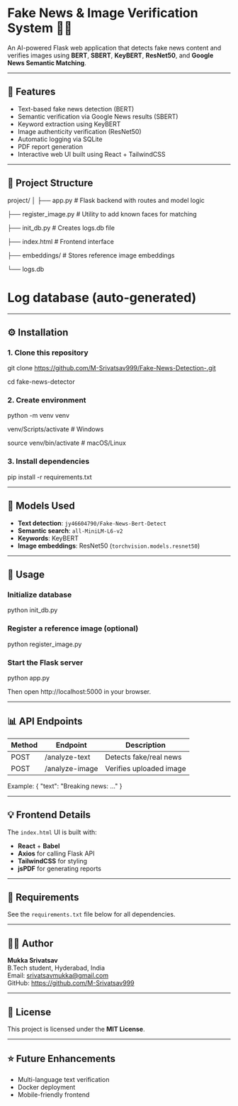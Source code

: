 # Fake News & Image Verification System 🧠🔎

An AI-powered Flask web application that detects fake news content and verifies images using **BERT**, **SBERT**, **KeyBERT**, **ResNet50**, and **Google News Semantic Matching**.

---

## 🚀 Features

- Text-based fake news detection (BERT)
- Semantic verification via Google News results (SBERT)
- Keyword extraction using KeyBERT
- Image authenticity verification (ResNet50)
- Automatic logging via SQLite
- PDF report generation
- Interactive web UI built using React + TailwindCSS

---

## 🧩 Project Structure
project/
│
├── app.py # Flask backend with routes and model logic

├── register_image.py # Utility to add known faces for matching

├── init_db.py # Creates logs.db file

├── index.html # Frontend interface

├── embeddings/ # Stores reference image embeddings

└── logs.db 
# Log database (auto-generated)

---

## ⚙️ Installation

### 1. Clone this repository

git clone https://github.com/M-Srivatsav999/Fake-News-Detection-.git

cd fake-news-detector

### 2. Create environment

python -m venv venv

venv/Scripts/activate # Windows

source venv/bin/activate # macOS/Linux

### 3. Install dependencies

pip install -r requirements.txt

---

## 🧠 Models Used

- **Text detection**: `jy46604790/Fake-News-Bert-Detect`
- **Semantic search**: `all-MiniLM-L6-v2`
- **Keywords**: KeyBERT
- **Image embeddings**: ResNet50 (`torchvision.models.resnet50`)

---

## 🧾 Usage

### Initialize database

python init_db.py

### Register a reference image (optional)

python register_image.py

### Start the Flask server

python app.py

Then open http://localhost:5000 in your browser.

---

## 📊 API Endpoints

| Method | Endpoint         | Description |
|--------|------------------|--------------|
| POST   | /analyze-text    | Detects fake/real news |
| POST   | /analyze-image   | Verifies uploaded image |

Example:
{ "text": "Breaking news: ..." }

---

## 💡 Frontend Details

The `index.html` UI is built with:
- **React** + **Babel**  
- **Axios** for calling Flask API  
- **TailwindCSS** for styling  
- **jsPDF** for generating reports  

---

## 🧰 Requirements

See the `requirements.txt` file below for all dependencies.

---

## 👨‍💻 Author

**Mukka Srivatsav**  
B.Tech student, Hyderabad, India  
Email: srivatsavmukka@gmail.com  
GitHub: https://github.com/M-Srivatsav999 

---

## 🪪 License

This project is licensed under the **MIT License**.

---

## ⭐ Future Enhancements

- Multi-language text verification
- Docker deployment
- Mobile-friendly frontend

